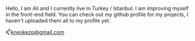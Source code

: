 Hello, I am Ali and I currently live in Turkey / Istanbul. I am improving myself in the front-end field. You can check out my github profile for my projects, I haven't uploaded them all to my profile yet.

📫kneskezo@gmail.com
